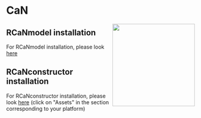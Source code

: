 # CaN
<img src="RCaNmodel/man/figures/logo.png" align="right" width="220" />

## RCaNmodel installation
For RCaNmodel installation, please look [here](RCaNmodel/README.md)

## RCaNconstructor installation
For RCaNconstructor installation, please look [here](https://github.com/inrae/RCaN/releases) (click on "Assets" in the section corresponding to your platform)
